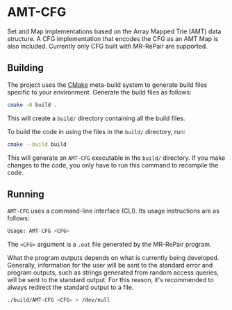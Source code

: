 # AMT-CFG

Set and Map implementations based on the Array Mapped Trie (AMT) data structure.
A CFG implementation that encodes the CFG as an AMT Map is also included.
Currently only CFG built with MR-RePair are supported.

## Building

The project uses the [CMake](https://cmake.org/) meta-build system to generate build files specific to your environment.
Generate the build files as follows:
```bash
cmake -B build .
```
This will create a `build/` directory containing all the build files.

To build the code in using the files in the `build/` directory, run:
```bash
cmake --build build
```
This will generate an `AMT-CFG` executable in the `build/` directory.
If you make changes to the code, you only have to run this command to recompile the code.


## Running

`AMT-CFG` uses a command-line interface (CLI).
Its usage instructions are as follows:
```bash
Usage: AMT-CFG <CFG>
```
The `<CFG>` argument is a `.out` file generated by the MR-RePair program.

What the program outputs depends on what is currently being developed.
Generally, information for the user will be sent to the standard error and program outputs, such as strings generated from random access queries, will be sent to the standard output.
For this reason, it's recommended to always redirect the standard output to a file.
```bash
./build/AMT-CFG <CFG> > /dev/null
```
